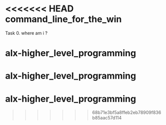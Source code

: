 <<<<<<< HEAD
command_line_for_the_win
=======
Task 0. where am i ?
# alx-higher_level_programming
# alx-higher_level_programming
# alx-higher_level_programming
>>>>>>> 68b71e3bf5a8ffeb2eb78909f836b85aac57d114

